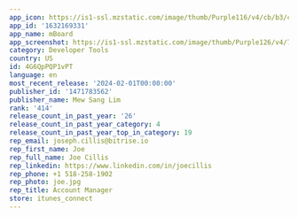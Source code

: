 ```yaml
---
app_icon: https://is1-ssl.mzstatic.com/image/thumb/Purple116/v4/cb/b3/c8/cbb3c877-3e8f-50c9-8df5-e6a57c4bfd58/AppIcon-0-0-1x_U007emarketing-0-7-0-85-220.png/1024x1024bb.png
app_id: '1632169331'
app_name: mBoard
app_screenshot: https://is1-ssl.mzstatic.com/image/thumb/Purple126/v4/78/10/5b/78105b3a-35ad-d7c6-c791-8416541da40a/0adfbe8f-33d3-4141-9021-cf9022754166_0_APP_IPHONE_65_0.png/2688x1242bb.png
category: Developer Tools
country: US
id: 4G6QpPQP1vPT
language: en
most_recent_release: '2024-02-01T00:00:00'
publisher_id: '1471783562'
publisher_name: Mew Sang Lim
rank: '414'
release_count_in_past_year: '26'
release_count_in_past_year_category: 4
release_count_in_past_year_top_in_category: 19
rep_email: joseph.cillis@bitrise.io
rep_first_name: Joe
rep_full_name: Joe Cillis
rep_linkedin: https://www.linkedin.com/in/joecillis
rep_phone: +1 518-258-1902
rep_photo: joe.jpg
rep_title: Account Manager
store: itunes_connect
---
```

